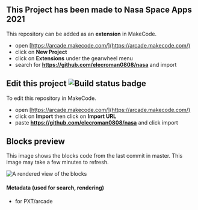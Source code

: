  



## This Project has been made to Nasa Space Apps 2021

This repository can be added as an **extension** in MakeCode.

* open [https://arcade.makecode.com/](https://arcade.makecode.com/)
* click on **New Project**
* click on **Extensions** under the gearwheel menu
* search for **https://github.com/elecroman0808/nasa** and import

## Edit this project ![Build status badge](https://github.com/elecroman0808/nasa/workflows/MakeCode/badge.svg)

To edit this repository in MakeCode.

* open [https://arcade.makecode.com/](https://arcade.makecode.com/)
* click on **Import** then click on **Import URL**
* paste **https://github.com/elecroman0808/nasa** and click import

## Blocks preview

This image shows the blocks code from the last commit in master.
This image may take a few minutes to refresh.

![A rendered view of the blocks](https://github.com/elecroman0808/nasa/raw/master/.github/makecode/blocks.png)

#### Metadata (used for search, rendering)

* for PXT/arcade
<script src="https://makecode.com/gh-pages-embed.js"></script><script>makeCodeRender("{{ site.makecode.home_url }}", "{{ site.github.owner_name }}/{{ site.github.repository_name }}");</script>
